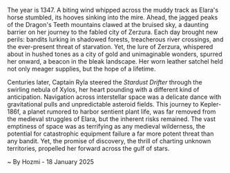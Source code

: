 
The year is 1347.  A biting wind whipped across the muddy track as Elara's horse stumbled, its hooves sinking into the mire.  Ahead, the jagged peaks of the Dragon's Teeth mountains clawed at the bruised sky, a daunting barrier on her journey to the fabled city of Zerzura.  Each day brought new perils: bandits lurking in shadowed forests, treacherous river crossings, and the ever-present threat of starvation. Yet, the lure of Zerzura, whispered about in hushed tones as a city of gold and unimaginable wonders, spurred her onward, a beacon in the bleak landscape.  Her worn leather satchel held not only meager supplies, but the hope of a lifetime.


Centuries later, Captain Ryla steered the *Stardust Drifter* through the swirling nebula of Xylos, her heart pounding with a different kind of anticipation.  Navigation across interstellar space was a delicate dance with gravitational pulls and unpredictable asteroid fields.  This journey to Kepler-186f, a planet rumored to harbor sentient plant life, was far removed from the medieval struggles of Elara, but the inherent risks remained.  The vast emptiness of space was as terrifying as any medieval wilderness, the potential for catastrophic equipment failure a far more potent threat than any bandit. Yet, the promise of discovery, the thrill of charting unknown territories, propelled her forward across the gulf of stars.

~ By Hozmi - 18 January 2025
